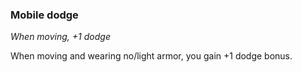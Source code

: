 
### Mobile dodge

_When moving, +1 dodge_

When moving and wearing no/light armor, you gain +1 dodge bonus.
